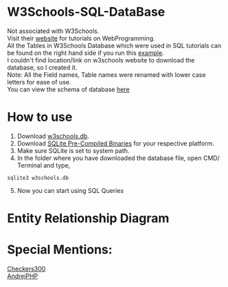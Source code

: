 # W3Schools-SQL-DataBase
Not associated with W3Schools.\
Visit their [website](https://www.w3schools.com) for tutorials on WebProgramming.\
All the Tables in W3Schools Database which were used in SQL tutorials can be found on the right hand side if you run this [example](https://www.w3schools.com/sql/trysql.asp?filename=trysql_select_all).\
I couldn't find location/link on w3schools website to download the database, so I created it.\
Note: All the Field names, Table names were renamed with lower case letters for ease of use.\
You can view the schema of database [here](https://github.com/skyfall01/W3Schools-SQL-DataBase/blob/main/DataBaseCreation.sql)
# How to use
1. Download [w3schools.db](https://github.com/skyfall01/W3Schools-SQL-DataBase/blob/main/w3schools.db).
2. Download [SQLite Pre-Compiled Binaries](https://www.sqlite.org/download.html) for your respective platform.
3. Make sure SQLite is set to system path.
4. In the folder where you have downloaded the database file, open CMD/ Terminal and type,
```
sqlite3 w3schools.db
```
5. Now you can start using SQL Queries
# Entity Relationship Diagram

# Special Mentions:
[Checkers300](https://github.com/Checkers300/W3Schools_Database)\
[AndrejPHP](https://github.com/AndrejPHP/w3schools-database)
